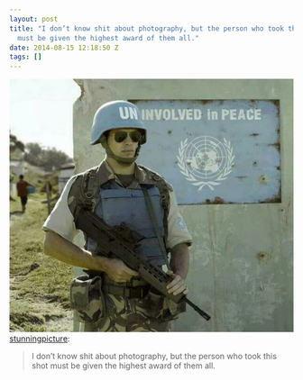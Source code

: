 ```yaml
---
layout: post
title: "I don’t know shit about photography, but the person who took this shot
  must be given the highest award of them all."
date: 2014-08-15 12:18:50 Z
tags: []
---
```

![](/media/2014/08/94813703168.jpg)
[stunningpicture](http://stunningpicture.tumblr.com/post/93883138612/i-dont-know-shit-about-photography-but-the):

> I don’t know shit about photography, but the person who took this shot must be given the highest award of them all.
